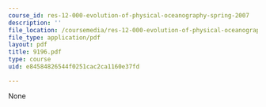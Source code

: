```yaml
---
course_id: res-12-000-evolution-of-physical-oceanography-spring-2007
description: ''
file_location: /coursemedia/res-12-000-evolution-of-physical-oceanography-spring-2007/e84584826544f0251cac2ca1160e37fd_9196.pdf
file_type: application/pdf
layout: pdf
title: 9196.pdf
type: course
uid: e84584826544f0251cac2ca1160e37fd

---
```

None